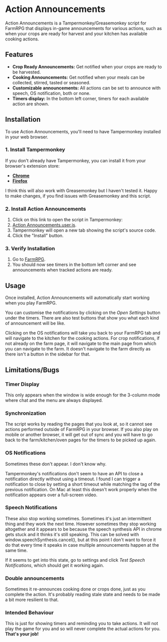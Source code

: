 # Action Announcements

Action Announcements is a Tampermonkey/Greasemonkey script for FarmRPG that displays in-game
announcements for various actions, such as when your crops are ready for harvest and your kitchen
has available cooking actions.

## Features

- **Crop Ready Announcements:** Get notified when your crops are ready to be harvested.
- **Cooking Announcements:** Get notified when your meals can be collected, stirred, tasted or
  seasoned.
- **Customizable announcements:** All actions can be set to announce with speech, OS notification,
  both or none.
- **Timers display:** In the bottom left corner, timers for each available action are shown.

## Installation

To use Action Announcements, you'll need to have Tampermonkey installed in your web browser.

### 1. Install Tampermonkey

If you don't already have Tampermonkey, you can install it from your browser's extension store:

- [**Chrome**](https://chrome.google.com/webstore/detail/tampermonkey/dhdgffkkebhmkfjojejmpbldmpobfkfo?hl=en)
- [**Firefox**](https://addons.mozilla.org/en-US/firefox/addon/tampermonkey/)

I think this will also work with Greasemonkey but I haven't tested it. Happy to make changes, if you find issues with Greasemonkey and this script.

### 2. Install Action Announcements

1.  Click on this link to open the script in Tampermonkey:
2.  [Action Announcements.user.js](https://github.com/danelphick/farmrpg/raw/main/Action%20Announcements.user.js).
3.  Tampermonkey will open a new tab showing the script's source code.
4.  Click the "Install" button.

### 3. Verify Installation

1.  Go to [FarmRPG](https://farmrpg.com/).
2.  You should now see timers in the bottom left corner and see announcements when tracked actions
    are ready.

## Usage

Once installed, Action Announcements will automatically start working when you play FarmRPG.

You can customise the notifications by clicking on the *Open Settings* button under the timers.
There are also test buttons that show you what each kind of announcement will be like.

Clicking on the OS notifications will take you back to your FarmRPG tab and will navigate to the
kitchen for the cooking actions. For crop notifications, if not already on the farm page, it will
navigate to the main page from which you can navigate to the farm. It doesn't navigate to the farm
directly as there isn't a button in the sidebar for that.

## Limitations/Bugs

### Timer Display

This only appears when the window is wide enough for the 3-column mode where chat and the menu are
always displayed.

### Synchronization

The script works by reading the pages that you look at, so it cannot see actions performed outside
of FarmRPG in your browser. If you also play on mobile or another browser, it will get out of sync
and you will have to go back to the farm/kitchen/oven pages for the timers to be picked up again.

### OS Notifications

Sometimes these don't appear. I don't know why.

Tampermonkey's notifications don't seem to have an API to close a notification directly without
using a timeout. I found I can trigger a notification to close by setting a short timeout while
matching the tag of the previous notification. On Mac at least this doesn't work properly when the
notification appears over a full-screen video.

### Speech Notifications

These also stop working sometimes. Sometimes it's just an intermittent thing and they work the next
time. However sometimes they stop working altogether and it appears to be because the speech
synthesis API in chrome gets stuck and it thinks it's still speaking. This can be solved with
window.speechSynthesis.cancel(), but at this point I don't want to force it do that every time it
speaks in case multiple announcements happen at the same time.

If it seems to get into this state, go to settings and click *Test Speech Notifications*, which
should get it working again.

### Double announcements

Sometimes it re-announces cooking done or crops done, just as you complete the action. It's probably
reading stale state and needs to be made a bit more resilient to that.

### Intended Behaviour

This is just for showing timers and reminding you to take actions. It will not play the game for you
and so will never complete the actual actions for you. **That's your job!**
